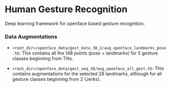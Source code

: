 #  Human Gesture Recognition

Deep learning framework for openface based gesture recognition.


### Data Augmentations

- `<root_dir>/openface_data/gest_data_38_2/aug_openface_landmarks_pose.h5`: This contains all the 148 points (pose + landmarks) for 5 gesture classes beginning from Tilts.

- `<root_dir>/openface_data/gest_seq_38/aug_openface_all_gest.h5`: This contains augmentations for the selected 28 landmarks, although for all gesture classes beginning from 2 (Jerks).
